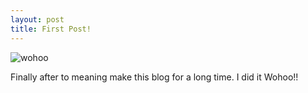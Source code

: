 ```yaml
---
layout: post
title: First Post!
---
```



![wohoo](https://vignette4.wikia.nocookie.net/simpsons/images/2/26/Woo_hoo%21_poster.jpg/revision/latest?cb=20111121223950)


Finally after to meaning make this blog for a long time. I did it Wohoo!!


